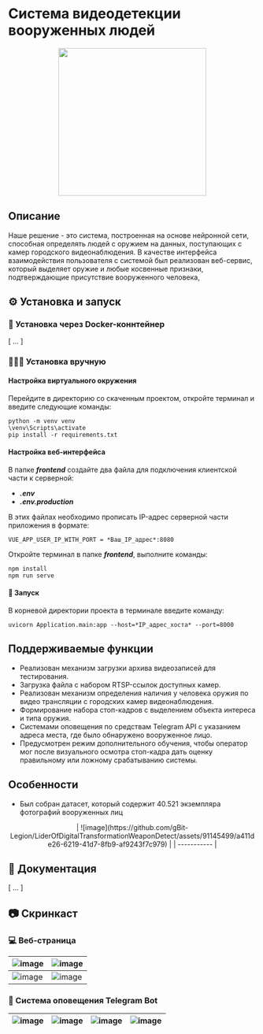 # Система видеодетекции вооруженных людей

<p align="center">
  <img src="https://avatars.mds.yandex.net/get-altay/5579175/2a0000017d6eab64658e6cb31041835f463f/XXL" width="300">
</p>

## Описание

Наше решение - это система, построенная на основе нейронной сети, способная определять людей с оружием на данных, поступающих с камер городского видеонаблюдения. В качестве интерфейса взаимодействия пользователя с системой был реализован веб-сервис, который выделяет оружие и любые косвенные признаки, подтверждающие
присутствие вооруженного человека,

## ⚙️ Установка и запуск


### 🐳 Установка через Docker-коннтейнер

[ ... ]

### 👷🏿‍♂️ Установка вручную

#### Настройка виртуального окружения

Перейдите в директорию со скаченным проектом, откройте терминал и введите следующие команды:
```
python -m venv venv
\venv\Scripts\activate
pip install -r requirements.txt
```

#### Настройка веб-интерфейса

В папке _**frontend**_ создайте два файла для подключения клиентской части к серверной:
* _**.env**_
* _**.env.production**_

В этих файлах необходимо прописать IP-адрес серверной части приложения в формате:
```
VUE_APP_USER_IP_WITH_PORT = *Ваш_IP_адрес*:8080
```

Откройте терминал в папке _**frontend**_, выполните команды:
```
npm install
npm run serve
```

#### 🚀 Запуск

В корневой директории проекта в терминале введите команду:
```
uvicorn Application.main:app --host=*IP_адрес_хоста* --port=8000
```

## Поддерживаемые функции

* Реализован механизм загрузки архива видеозаписей для тестирования.
* Загрузка файла с набором RTSP-ссылок доступных камер.
* Реализован механизм определения наличия у человека оружия по видео трансляции с городских камер видеонаблюдения.
* Формирование набора стоп-кадров с выделением объекта интереса и типа оружия.
* Cистемами оповещения по средствам Telegram API с указанием адреса места, где было обнаружено вооруженное лицо.
* Предусмотрен режим дополнительного обучения, чтобы оператор мог после визуального осмотра стоп-кадра дать оценку правильному или ложному срабатыванию системы.

## Особенности

* Был собран датасет, который содержит 40.521 экземпляра фотографий вооруженных лиц

<p align="center">
| ![image](https://github.com/gBit-Legion/LiderOfDigitalTransformationWeaponDetect/assets/91145499/a411de26-6219-41d7-8fb9-af9243f7c979) | 
| ----------- |
</p>

## 📄 Документация

[ ... ]

## 📷 Скринкаст

### 💻 Веб-страница

| ![image](https://github.com/gBit-Legion/LiderOfDigitalTransformationWeaponDetect/assets/91145499/ccc22320-1944-457c-97c6-94b782bcf048) | ![image](https://github.com/gBit-Legion/LiderOfDigitalTransformationWeaponDetect/assets/91145499/ffc00bb9-9282-4e15-9a14-292378782454) |
| ----------- | ----------- |
| ![image](https://github.com/gBit-Legion/LiderOfDigitalTransformationWeaponDetect/assets/91145499/f4dbef9a-0733-493e-9bd9-3317ec506b3b) | ![image](https://github.com/gBit-Legion/LiderOfDigitalTransformationWeaponDetect/assets/91145499/83fead27-3afa-4a9e-a639-17b35b6906f1) |

### 📣 Система оповещения Telegram Bot

| ![image](https://github.com/gBit-Legion/LiderOfDigitalTransformationWeaponDetect/assets/91145499/5f17286a-b5c4-4de7-b397-c90c1811f70f) | ![image](https://github.com/gBit-Legion/LiderOfDigitalTransformationWeaponDetect/assets/91145499/eeca1fae-98f7-47b9-962e-883f46dd3d00) | ![image](https://github.com/gBit-Legion/LiderOfDigitalTransformationWeaponDetect/assets/91145499/60ee9093-846d-44c3-8990-7c91d0704064) | ![image](https://github.com/gBit-Legion/LiderOfDigitalTransformationWeaponDetect/assets/91145499/e0fda414-bb71-4723-b3d8-e6a64e945451) |
| ----------- | ----------- | ----------- | ----------- |
